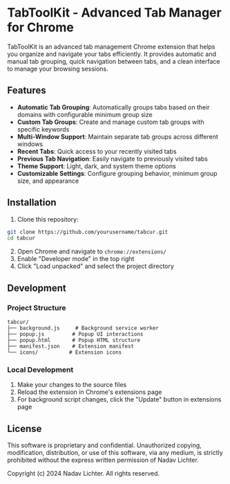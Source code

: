 # TabToolKit - Advanced Tab Manager for Chrome

TabToolKit is an advanced tab management Chrome extension that helps you organize and navigate your tabs efficiently. It provides automatic and manual tab grouping, quick navigation between tabs, and a clean interface to manage your browsing sessions.

## Features

- **Automatic Tab Grouping**: Automatically groups tabs based on their domains with configurable minimum group size
- **Custom Tab Groups**: Create and manage custom tab groups with specific keywords
- **Multi-Window Support**: Maintain separate tab groups across different windows
- **Recent Tabs**: Quick access to your recently visited tabs
- **Previous Tab Navigation**: Easily navigate to previously visited tabs
- **Theme Support**: Light, dark, and system theme options
- **Customizable Settings**: Configure grouping behavior, minimum group size, and appearance

## Installation

1. Clone this repository:
```bash
git clone https://github.com/yourusername/tabcur.git
cd tabcur
```

2. Open Chrome and navigate to `chrome://extensions/`
3. Enable "Developer mode" in the top right
4. Click "Load unpacked" and select the project directory

## Development

### Project Structure
```
tabcur/
├── background.js     # Background service worker
├── popup.js         # Popup UI interactions
├── popup.html       # Popup HTML structure
├── manifest.json    # Extension manifest
└── icons/          # Extension icons
```

### Local Development

1. Make your changes to the source files
2. Reload the extension in Chrome's extensions page
3. For background script changes, click the "Update" button in extensions page

## License

This software is proprietary and confidential. Unauthorized copying, modification, distribution, or use of this software, via any medium, is strictly prohibited without the express written permission of Nadav Lichter.

Copyright (c) 2024 Nadav Lichter. All rights reserved. 
